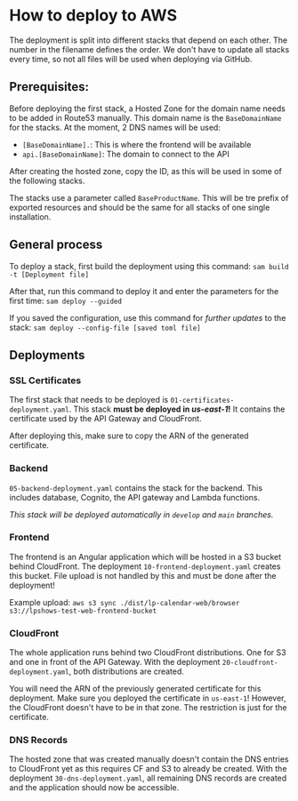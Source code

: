 # How to deploy to AWS

The deployment is split into different stacks that depend on each other. The number in the filename defines the order.
We don't have to update all stacks every time, so not all files will be used when deploying via GitHub.

## Prerequisites:

Before deploying the first stack, a Hosted Zone for the domain name needs to be added in Route53 manually.
This domain name is the `BaseDomainName` for the stacks. At the moment, 2 DNS names will be used:

* `[BaseDomainName].`: This is where the frontend will be available
* `api.[BaseDomainName]`: The domain to connect to the API

After creating the hosted zone, copy the ID, as this will be used in some of the following stacks.

The stacks use a parameter called `BaseProductName`. This will be tre prefix of exported resources and should be the same for all stacks of one single installation.


## General process

To deploy a stack, first build the deployment using this command: `sam build -t [Deployment file]`

After that, run this command to deploy it and enter the parameters for the first time: `sam deploy --guided`

If you saved the configuration, use this command for _further updates_ to the stack: `sam deploy --config-file [saved toml file]`

## Deployments

### SSL Certificates

The first stack that needs to be deployed is `01-certificates-deployment.yaml`. This stack **must be deployed in _us-east-1_!**
It contains the certificate used by the API Gateway and CloudFront.

After deploying this, make sure to copy the ARN of the generated certificate.


### Backend

`05-backend-deployment.yaml` contains the stack for the backend. This includes database, Cognito, the API gateway and Lambda functions.

_This stack will be deployed automatically in `develop` and `main` branches._


### Frontend

The frontend is an Angular application which will be hosted in a S3 bucket behind CloudFront.
The deployment `10-frontend-deployment.yaml` creates this bucket.
File upload is not handled by this and must be done after the deployment!

Example upload: `aws s3 sync ./dist/lp-calendar-web/browser s3://lpshows-test-web-frontend-bucket`


### CloudFront

The whole application runs behind two CloudFront distributions. One for S3 and one in front of the API Gateway.
With the deployment `20-cloudfront-deployment.yaml`, both distributions are created.

You will need the ARN of the previously generated certificate for this deployment. Make sure you deployed the certificate in `us-east-1`!
However, the CloudFront doesn't have to be in that zone. The restriction is just for the certificate.


### DNS Records

The hosted zone that was created manually doesn't contain the DNS entries to CloudFront yet as this requires CF and S3 to already be created.
With the deployment `30-dns-deployment.yaml`, all remaining DNS records are created and the application should now be accessible.
